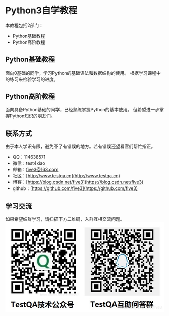 # Python3自学教程
本教程包括2部门：
- Python基础教程
- Python高阶教程

## Python基础教程
面向0基础的同学，学习Python的基础语法和数据结构的使用。
根据学习课程中的练习来检验学习的进度。

## Python高阶教程
面向具备Python基础的同学，已经熟练掌握Python的基本使用。
但希望进一步掌握Python知识的朋友们。

## 联系方式
由于本人学识有限，避免不了有错误的地方。若有错误还望看官们帮忙指正。
- QQ：114638571
- 微信：test4xiao
- 邮箱：five3@163.com
- 社区：[http://www.testqa.cn](http://www.testqa.cn)
- 博客：[https://blog.csdn.net/five3](https://blog.csdn.net/five3)
- github：[https://github.com/five3](https://github.com/five3)

## 学习交流
如果希望结群学习，请扫描下方二维码，入群互相交流问题。
![纠正](https://github.com/five3/python-open-class/blob/master/images/contact.jpg?raw=true)